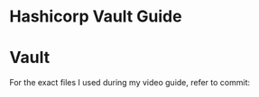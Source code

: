 # Hashicorp Vault Guide

# Vault

For the exact files I used during my video guide, refer to commit:
